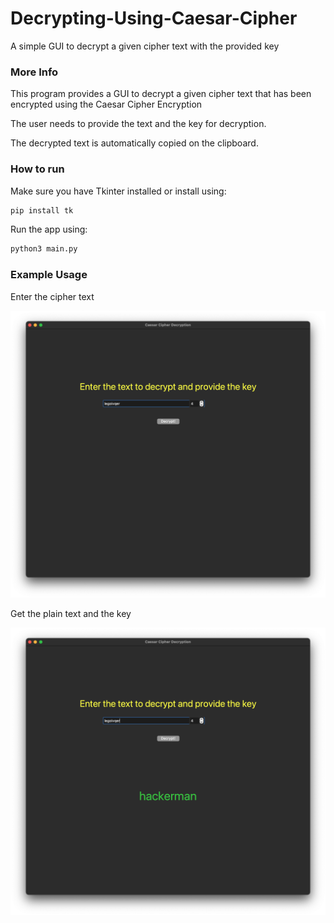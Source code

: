 # Decrypting-Using-Caesar-Cipher
A simple GUI to decrypt a given cipher text with the provided key


### More Info
This program provides a GUI to decrypt a given cipher text that has been encrypted using the Caesar Cipher Encryption

The user needs to provide the text and the key for decryption.

The decrypted text is automatically copied on the clipboard.

### How to run

Make sure you have Tkinter installed or install using:

```sh
pip install tk
```

Run the app using:
```sh
python3 main.py
```

### Example Usage

Enter the cipher text

<img src="screenshots/1.png" alt="app screenshot">

Get the plain text and the key

<img src="screenshots/2.png" alt="app screenshot">
